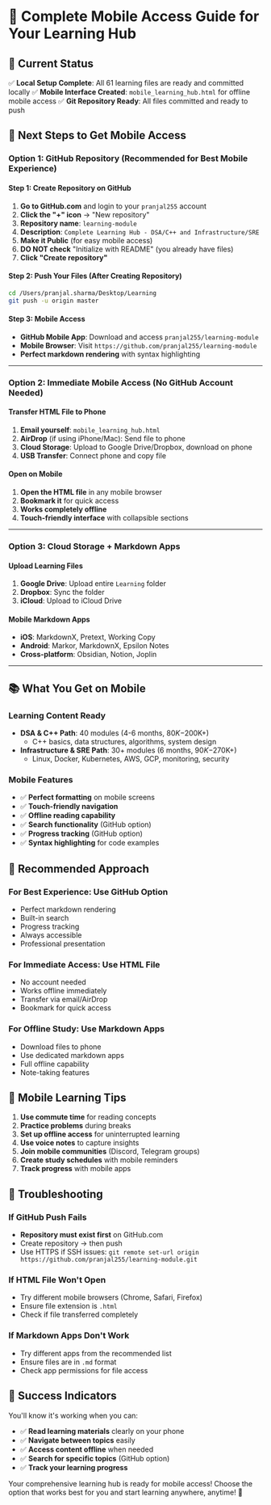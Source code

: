 # 📱 Complete Mobile Access Guide for Your Learning Hub

## 🎯 Current Status
✅ **Local Setup Complete**: All 61 learning files are ready and committed locally
✅ **Mobile Interface Created**: `mobile_learning_hub.html` for offline mobile access
✅ **Git Repository Ready**: All files committed and ready to push

## 🚀 Next Steps to Get Mobile Access

### **Option 1: GitHub Repository (Recommended for Best Mobile Experience)**

#### Step 1: Create Repository on GitHub
1. **Go to GitHub.com** and login to your `pranjal255` account
2. **Click the "+" icon** → "New repository"
3. **Repository name**: `learning-module`
4. **Description**: `Complete Learning Hub - DSA/C++ and Infrastructure/SRE`
5. **Make it Public** (for easy mobile access)
6. **DO NOT check** "Initialize with README" (you already have files)
7. **Click "Create repository"**

#### Step 2: Push Your Files (After Creating Repository)
```bash
cd /Users/pranjal.sharma/Desktop/Learning
git push -u origin master
```

#### Step 3: Mobile Access
- **GitHub Mobile App**: Download and access `pranjal255/learning-module`
- **Mobile Browser**: Visit `https://github.com/pranjal255/learning-module`
- **Perfect markdown rendering** with syntax highlighting

---

### **Option 2: Immediate Mobile Access (No GitHub Account Needed)**

#### Transfer HTML File to Phone
1. **Email yourself**: `mobile_learning_hub.html`
2. **AirDrop** (if using iPhone/Mac): Send file to phone
3. **Cloud Storage**: Upload to Google Drive/Dropbox, download on phone
4. **USB Transfer**: Connect phone and copy file

#### Open on Mobile
1. **Open the HTML file** in any mobile browser
2. **Bookmark it** for quick access
3. **Works completely offline**
4. **Touch-friendly interface** with collapsible sections

---

### **Option 3: Cloud Storage + Markdown Apps**

#### Upload Learning Files
1. **Google Drive**: Upload entire `Learning` folder
2. **Dropbox**: Sync the folder
3. **iCloud**: Upload to iCloud Drive

#### Mobile Markdown Apps
- **iOS**: MarkdownX, Pretext, Working Copy
- **Android**: Markor, MarkdownX, Epsilon Notes
- **Cross-platform**: Obsidian, Notion, Joplin

---

## 📚 What You Get on Mobile

### **Learning Content Ready**
- **DSA & C++ Path**: 40 modules (4-6 months, $80K-$200K+)
  - C++ basics, data structures, algorithms, system design
- **Infrastructure & SRE Path**: 30+ modules (6 months, $90K-$270K+)
  - Linux, Docker, Kubernetes, AWS, GCP, monitoring, security

### **Mobile Features**
- ✅ **Perfect formatting** on mobile screens
- ✅ **Touch-friendly navigation**
- ✅ **Offline reading capability**
- ✅ **Search functionality** (GitHub option)
- ✅ **Progress tracking** (GitHub option)
- ✅ **Syntax highlighting** for code examples

## 🎯 Recommended Approach

### **For Best Experience**: Use GitHub Option
- Perfect markdown rendering
- Built-in search
- Progress tracking
- Always accessible
- Professional presentation

### **For Immediate Access**: Use HTML File
- No account needed
- Works offline immediately
- Transfer via email/AirDrop
- Bookmark for quick access

### **For Offline Study**: Use Markdown Apps
- Download files to phone
- Use dedicated markdown apps
- Full offline capability
- Note-taking features

## 📱 Mobile Learning Tips

1. **Use commute time** for reading concepts
2. **Practice problems** during breaks
3. **Set up offline access** for uninterrupted learning
4. **Use voice notes** to capture insights
5. **Join mobile communities** (Discord, Telegram groups)
6. **Create study schedules** with mobile reminders
7. **Track progress** with mobile apps

## 🔧 Troubleshooting

### If GitHub Push Fails
- **Repository must exist first** on GitHub.com
- Create repository → then push
- Use HTTPS if SSH issues: `git remote set-url origin https://github.com/pranjal255/learning-module.git`

### If HTML File Won't Open
- Try different mobile browsers (Chrome, Safari, Firefox)
- Ensure file extension is `.html`
- Check if file transferred completely

### If Markdown Apps Don't Work
- Try different apps from the recommended list
- Ensure files are in `.md` format
- Check app permissions for file access

## 🎉 Success Indicators

You'll know it's working when you can:
- ✅ **Read learning materials** clearly on your phone
- ✅ **Navigate between topics** easily
- ✅ **Access content offline** when needed
- ✅ **Search for specific topics** (GitHub option)
- ✅ **Track your learning progress**

Your comprehensive learning hub is ready for mobile access! Choose the option that works best for you and start learning anywhere, anytime! 🚀
